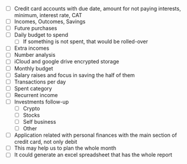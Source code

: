 - [ ] Credit card accounts with due date, amount for not paying interests, minimum, interest rate, CAT
- [ ] Incomes, Outcomes, Savings
- [ ] Future purchases
- [ ] Daily budget to spend
	- [ ] If something is not spent, that would be rolled-over
- [ ] Extra incomes
- [ ] Number analysis
- [ ] iCloud and google drive encrypted storage
- [ ] Monthly budget
- [ ] Salary raises and focus in saving the half of them
- [ ] Transactions per day
- [ ] Spent category
- [ ] Recurrent income
- [ ] Investments follow-up
	- [ ] Crypto
	- [ ] Stocks
	- [ ] Self business
	- [ ] Other
- [ ]  Application related with personal finances with the main section of credit card, not only debit
- [ ] This may help us to plan the whole month
- [ ] It could generate an excel spreadsheet that has the whole report